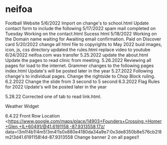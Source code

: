# neifoa
Football Website
5/6/2022 Import on 
change's to school.html
Update contact form to include the following
5/17/2022 spam mail completed on Tuesday 
Working on the contact.html Sucess html
5/18/2022 Working on the Domain name
waiting for Awaiting email confirmation. 
Paid on Discover card
5/20/2022 change all html file to copyrights to May 2022
buid images, icon, js, css directory
updated the rules.html replace video to youtube 
6/24/2022 neifoa.com was transfer
5.25.2022  update the about.html 
Update the pages to read clinic from meeting.
5.26.2022 Reviewing all pages for load to the internet.
Grammer changes to the following pages
index.html Update's will be posted later in the year 
5.27.2022 Following change's to individual pages.
Change the rightside to Chop Block ruling.
6.2.2022 Change the slide from 3 second to 5 second
6.3.2022
Flag Rules for 2022
Update's will be posted later in the year

5.28.22 Corrected one of tab to read link.html.

Weather Widget
<div id="cont_dd35e81a9ce04289a2046eed57095cfa"><script type="text/javascript" async="" src="https://www.theweather.com/wid_loader/dd35e81a9ce04289a2046eed57095cfa"></script></div>


6.4.22 Front Row Location
<https://www.google.com/maps/place/14903+Founders+Crossing,+Homer+Glen,+IL+60491/@41.6191158,-87.9313558,17z/
data=!3m1!4b1!4m5!3m4!1s0x880e4180da34a9e7:0x3de8350b8e576cb2!8m2!3d41.6191158!4d-87.9313558
Change banner 2 on all pages!!







